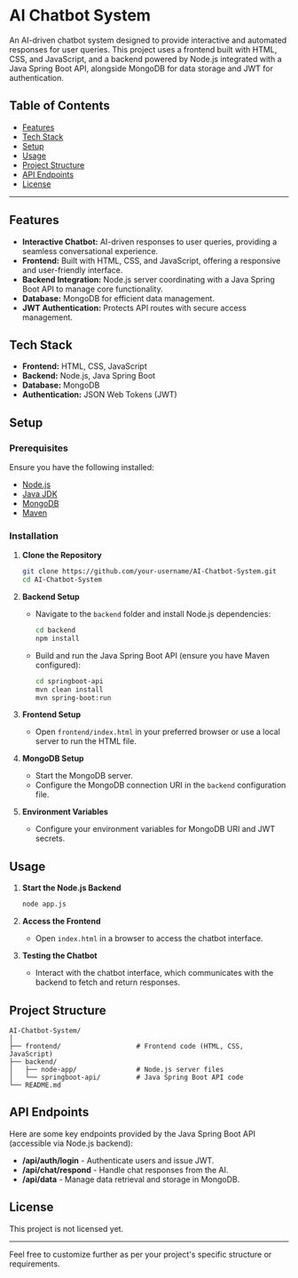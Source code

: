

# AI Chatbot System

An AI-driven chatbot system designed to provide interactive and automated responses for user queries. This project uses a frontend built with HTML, CSS, and JavaScript, and a backend powered by Node.js integrated with a Java Spring Boot API, alongside MongoDB for data storage and JWT for authentication.

## Table of Contents
- [Features](#features)
- [Tech Stack](#tech-stack)
- [Setup](#setup)
- [Usage](#usage)
- [Project Structure](#project-structure)
- [API Endpoints](#api-endpoints)
- [License](#license)

---

## Features

- **Interactive Chatbot:** AI-driven responses to user queries, providing a seamless conversational experience.
- **Frontend:** Built with HTML, CSS, and JavaScript, offering a responsive and user-friendly interface.
- **Backend Integration:** Node.js server coordinating with a Java Spring Boot API to manage core functionality.
- **Database:** MongoDB for efficient data management.
- **JWT Authentication:** Protects API routes with secure access management.

## Tech Stack

- **Frontend:** HTML, CSS, JavaScript
- **Backend:** Node.js, Java Spring Boot
- **Database:** MongoDB
- **Authentication:** JSON Web Tokens (JWT)

## Setup

### Prerequisites
Ensure you have the following installed:
- [Node.js](https://nodejs.org/)
- [Java JDK](https://www.oracle.com/java/technologies/javase-downloads.html)
- [MongoDB](https://www.mongodb.com/)
- [Maven](https://maven.apache.org/)

### Installation

1. **Clone the Repository**
   ```bash
   git clone https://github.com/your-username/AI-Chatbot-System.git
   cd AI-Chatbot-System
   ```

2. **Backend Setup**
   - Navigate to the `backend` folder and install Node.js dependencies:
     ```bash
     cd backend
     npm install
     ```
   - Build and run the Java Spring Boot API (ensure you have Maven configured):
     ```bash
     cd springboot-api
     mvn clean install
     mvn spring-boot:run
     ```

3. **Frontend Setup**
   - Open `frontend/index.html` in your preferred browser or use a local server to run the HTML file.

4. **MongoDB Setup**
   - Start the MongoDB server.
   - Configure the MongoDB connection URI in the `backend` configuration file.

5. **Environment Variables**
   - Configure your environment variables for MongoDB URI and JWT secrets.

## Usage

1. **Start the Node.js Backend**
   ```bash
   node app.js
   ```

2. **Access the Frontend**
   - Open `index.html` in a browser to access the chatbot interface.

3. **Testing the Chatbot**
   - Interact with the chatbot interface, which communicates with the backend to fetch and return responses.

## Project Structure

```
AI-Chatbot-System/
│
├── frontend/                   # Frontend code (HTML, CSS, JavaScript)
├── backend/
│   ├── node-app/               # Node.js server files
│   └── springboot-api/         # Java Spring Boot API code
└── README.md
```

## API Endpoints

Here are some key endpoints provided by the Java Spring Boot API (accessible via Node.js backend):

- **/api/auth/login** - Authenticate users and issue JWT.
- **/api/chat/respond** - Handle chat responses from the AI.
- **/api/data** - Manage data retrieval and storage in MongoDB.

## License

This project is not licensed yet.

---

Feel free to customize further as per your project's specific structure or requirements.

